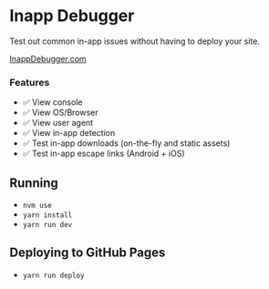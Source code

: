 # Inapp Debugger

Test out common in-app issues without having to deploy your site.

[InappDebugger.com](https:inappdebugger.com)

### Features

- ✅ View console
- ✅ View OS/Browser
- ✅ View user agent
- ✅ View in-app detection
- ✅ Test in-app downloads (on-the-fly and static assets)
- ✅ Test in-app escape links (Android + iOS)

## Running

- `nvm use`
- `yarn install`
- `yarn run dev`

## Deploying to GitHub Pages

- `yarn run deploy`
